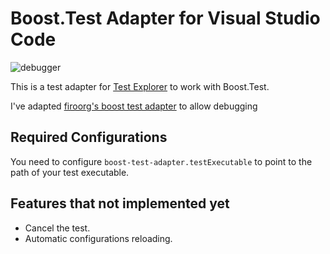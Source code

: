 # Boost.Test Adapter for Visual Studio Code
![debugger](https://github.com/newdigate/vscode-boost-test-adapter/raw/master/debug.gif)

This is a test adapter for [Test Explorer](https://marketplace.visualstudio.com/items?itemName=hbenl.vscode-test-explorer) to work with Boost.Test.

I've adapted [firoorg's boost test adapter](https://github.com/firoorg/vscode-boost-test-adapter) to allow debugging

## Required Configurations

You need to configure `boost-test-adapter.testExecutable` to point to the path of your test executable.

## Features that not implemented yet

- Cancel the test.
- Automatic configurations reloading.
